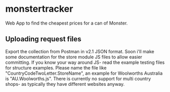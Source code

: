 # monstertracker
Web App to find the cheapest prices for a can of Monster.

## Uploading request files
Export the collection from Postman in v2.1 JSON format.
Soon i'll make some documentation for the store module JS files to allow easier committing.
If you know your way around JS- read the example testing files for structure examples. Please name the file like "CountryCodeTwoLetter.StoreName", an example for Woolworths Australia is "AU.Woolworths.js". There is currently no support for multi country shops- as typically they have different websites anyway.
